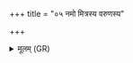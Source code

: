 +++
title = "०५ नमो मित्रस्य वरुणस्य"

+++
<details><summary>मूलम् (GR)</summary>

नमो मित्रस्य वरुणस्य चक्षसे  
महो देवाय तद् ऋतं सपर्यत ।  
दूरेदृशे देवजाताय केतवे  
दिवस् पुत्राय सूर्याय शंसत ॥
</details>